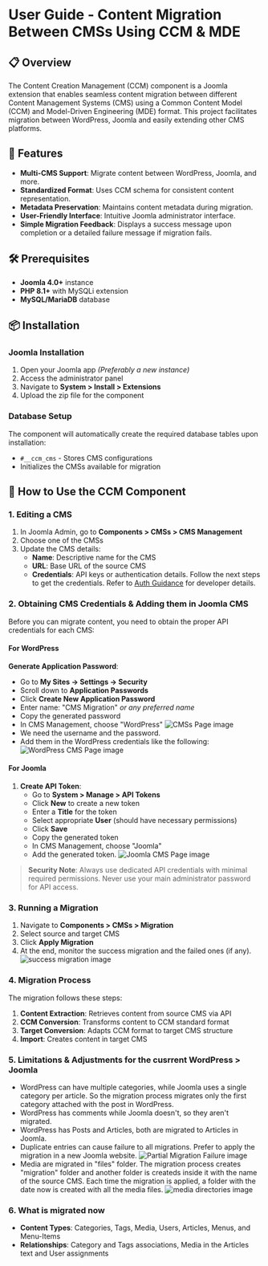 # User Guide - Content Migration Between CMSs Using CCM & MDE

## 📋 Overview

The Content Creation Management (CCM) component is a Joomla extension that enables seamless content migration between different Content Management Systems (CMS) using a Common Content Model (CCM) and Model-Driven Engineering (MDE) format. This project facilitates migration between WordPress, Joomla and easily extending other CMS platforms.

## 🚀 Features

- **Multi-CMS Support**: Migrate content between WordPress, Joomla, and more.
- **Standardized Format**: Uses CCM schema for consistent content representation.
- **Metadata Preservation**: Maintains content metadata during migration.
- **User-Friendly Interface**: Intuitive Joomla administrator interface.
- **Simple Migration Feedback**: Displays a success message upon completion or a detailed failure message if migration fails.

## 🛠️ Prerequisites

- **Joomla 4.0+** instance
- **PHP 8.1+** with MySQLi extension
- **MySQL/MariaDB** database

## 📦 Installation

### Joomla Installation

1. Open your Joomla app *(Preferably a new instance)*
2. Access the administrator panel
3. Navigate to **System > Install > Extensions**
4. Upload the zip file for the component

### Database Setup

The component will automatically create the required database tables upon installation:
- `#__ccm_cms` - Stores CMS configurations
- Initializes the CMSs available for migration

## 📝 How to Use the CCM Component

### 1. Editing a CMS

1. In Joomla Admin, go to **Components > CMSs > CMS Management**
2. Choose one of the CMSs
3. Update the CMS details:
   - **Name**: Descriptive name for the CMS
   - **URL**: Base URL of the source CMS
   - **Credentials**: API keys or authentication details. Follow the next steps to get the credentials. Refer to [Auth Guidance](AUTHENTICATION_GUIDE.md) for developer details.

### 2. Obtaining CMS Credentials & Adding them in Joomla CMS

Before you can migrate content, you need to obtain the proper API credentials for each CMS:

#### For WordPress

**Generate Application Password**:
   - Go to **My Sites → Settings → Security**
   - Scroll down to **Application Passwords**
   - Click **Create New Application Password**
   - Enter name: "CMS Migration" *or any preferred name*
   - Copy the generated password
   - In CMS Management, choose "WordPress"
   ![CMSs Page image](images/cmss.png)
   - We need the username and the password.
   - Add them in the WordPress credentials like the following:
   ![WordPress CMS Page image](images/wordpress%20cms.png)

#### For Joomla
1. **Create API Token**:
   - Go to **System > Manage > API Tokens**
   - Click **New** to create a new token
   - Enter a **Title** for the token
   - Select appropriate **User** (should have necessary permissions)
   - Click **Save**
   - Copy the generated token
   - In CMS Management, choose "Joomla"
   - Add the generated token.
   ![Joomla CMS Page image](images/joomla%20cms.png)

> **Security Note**: Always use dedicated API credentials with minimal required permissions. Never use your main administrator password for API access.

### 3. Running a Migration

1. Navigate to **Components > CMSs > Migration**
2. Select source and target CMS
3. Click **Apply Migration**
4. At the end, monitor the success migration and the failed ones (if any).
![success migration image](images/success%20migration.png)

### 4. Migration Process

The migration follows these steps:

1. **Content Extraction**: Retrieves content from source CMS via API
2. **CCM Conversion**: Transforms content to CCM standard format
3. **Target Conversion**: Adapts CCM format to target CMS structure
4. **Import**: Creates content in target CMS

### 5. Limitations & Adjustments for the cusrrent WordPress > Joomla
   - WordPress can have multiple categories, while Joomla uses a single category per article. So the migration process migrates only the first category attached with the post in WordPress.
   - WordPress has comments while Joomla doesn't, so they aren't migrated.
   - WordPress has Posts and Articles, both are migrated to Articles in Joomla.
   - Duplicate entries can cause failure to all migrations. Prefer to apply the migration in a new Joomla website.
   ![Partial Migration Failure image](images/partial%20failure%20migration.png)
   - Media are migrated in "files" folder. The migration process creates "migration" folder and another folder is createds inside it with the name of the source CMS. Each time the migration is applied, a folder with the date now is created with all the media files.
   ![media directories image](images/media.png)

### 6. What is migrated now

- **Content Types**: Categories, Tags, Media, Users, Articles, Menus, and Menu-Items
- **Relationships**: Category and Tags associations, Media in the Articles text and User assignments
